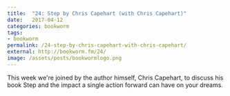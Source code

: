 ```yaml
---
title:  "24: Step by Chris Capehart (with Chris Capehart)"
date:   2017-04-12
categories: bookworm
tags:
- bookworm
permalink: /24-step-by-chris-capehart-with-chris-capehart/
external: http://bookworm.fm/24/
image: /assets/posts/bookwormlogo.png
---
```

This week we're joined by the author himself, Chris Capehart, to discuss his book Step and the impact a single action forward can have on your dreams.
<!--more-->